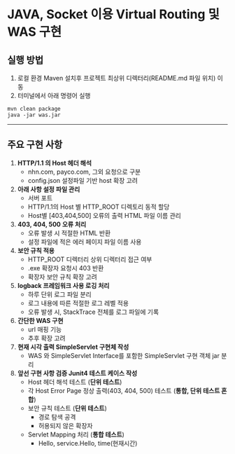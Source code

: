 # JAVA, Socket 이용 Virtual Routing 및 WAS 구현

##  실행 방법

1. 로컬 환경 Maven 설치후 프로젝트 최상위 디렉터리(README.md 파일 위치) 이동  
2. 터미널에서 아래 명령어 실행
```
mvn clean package
java -jar was.jar
```

---
## 주요 구현 사항
1. **HTTP/1.1 의 Host 헤더 해석** 
   - nhn.com, payco.com, 그외 요청으로 구분
   - config.json 설정파일 기반 host 확장 고려
2. **아래 사항 설정 파일 관리**  
    - 서버 포트
    - HTTP/1.1의 Host 별 HTTP_ROOT 디렉토리 동적 할당
    - Host별 [403,404,500] 오류의 출력 HTML 파일 이름 관리
3. **403, 404, 500 오류 처리**  
    - 오류 발생 시 적절한 HTML 반환
    - 설정 파일에 적은 에러 페이지 파일 이름 사용
4. **보안 규칙 적용**  
    - HTTP_ROOT 디렉터리 상위 디렉터리 접근 여부
    - .exe 확장자 요청시 403 반환
    - 확장자 보안 규칙 확장 고려
5. **logback 프레임워크 사용 로깅 처리** 
    - 하루 단위 로그 파일 분리
    - 로그 내용에 따른 적절한 로그 레벨 적용
    - 오류 발생 시, StackTrace 전체를 로그 파일에 기록
6. **간단한 WAS 구현** 
   - url 매핑 기능
   - 추후 확장 고려
7. **현재 시각 출력 SimpleServlet 구현체 작성** 
   - WAS 와 SimpleServlet Interface를 포함한 SimpleServlet 구현 객체 jar 분리 
8. **앞선 구현 사항 검증 Junit4 테스트 케이스 작성** 
   - Host 헤더 해석 테스트 (**단위 테스트**)
   - 각 Host Error Page 정상 출력(403, 404, 500) 테스트 (**통합, 단위 테스트 혼합**)
   - 보안 규칙 테스트 (**단위 테스트**)
     - 경로 탐색 공격
     - 허용되지 않은 확장자
   - Servlet Mapping 처리 (**통합 테스트**)
     - Hello, service.Hello, time(현재시간)

